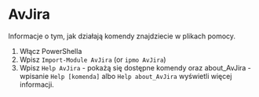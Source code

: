 # AvJira
Informacje o tym, jak działają komendy znajdziecie w plikach pomocy.
1. Włącz PowerShella
2. Wpisz `Import-Module AvJira` (or `ipmo AvJira`)
3. Wpisz `Help AvJira` - pokażą się dostępne komendy oraz about_AvJira  - wpisanie `Help [komenda]` albo `Help about_AvJira` wyświetli więcej informacji.
